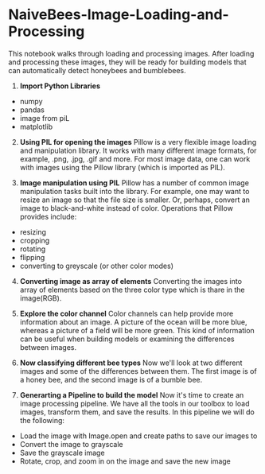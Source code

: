 # NaiveBees-Image-Loading-and-Processing

This notebook walks through loading and processing images. After loading and processing these images, they will be ready for building models that can automatically detect honeybees and bumblebees.

1. **Import Python Libraries** 
- numpy
- pandas
- image from piL
- matplotlib

2. **Using PIL for opening the images**
Pillow is a very flexible image loading and manipulation library. It works with many different image formats, for example, .png, .jpg, .gif and more. For most image data, one can work with images using the Pillow library (which is imported as PIL).

3. **Image manipulation using PIL**
Pillow has a number of common image manipulation tasks built into the library. For example, one may want to resize an image so that the file size is smaller. Or, perhaps, convert an image to black-and-white instead of color. Operations that Pillow provides include:

- resizing
- cropping
- rotating
- flipping
- converting to greyscale (or other color modes)

4. **Converting image as array of elements**
Converting the images into array of elements based on the three color type which is thare in the image(RGB).

5. **Explore the color channel**
Color channels can help provide more information about an image. A picture of the ocean will be more blue, whereas a picture of a field will be more green. This kind of information can be useful when building models or examining the differences between images.

6. **Now classifying different bee types**
Now we'll look at two different images and some of the differences between them. The first image is of a honey bee, and the second image is of a bumble bee.

7. **Generarting a Pipeline to build the model**
Now it's time to create an image processing pipeline. We have all the tools in our toolbox to load images, transform them, and save the results.
In this pipeline we will do the following:
- Load the image with Image.open and create paths to save our images to
- Convert the image to grayscale
- Save the grayscale image
- Rotate, crop, and zoom in on the image and save the new image

